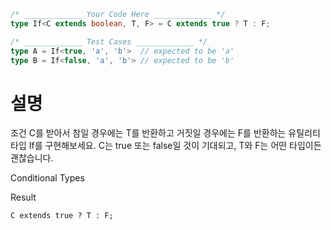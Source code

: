 ```ts
/* _____________ Your Code Here _____________ */
type If<C extends boolean, T, F> = C extends true ? T : F;

/* _____________ Test Cases _____________ */
type A = If<true, 'a', 'b'>  // expected to be 'a'
type B = If<false, 'a', 'b'> // expected to be 'b'


```

# 설명
조건 C를 받아서 참일 경우에는 T를 반환하고 거짓일 경우에는 F를 반환하는 유틸리티 타입 If를 구현해보세요.
C는 true 또는 false일 것이 기대되고, T와 F는 어떤 타입이든 괜찮습니다.

Conditional Types

Result

    C extends true ? T : F;
